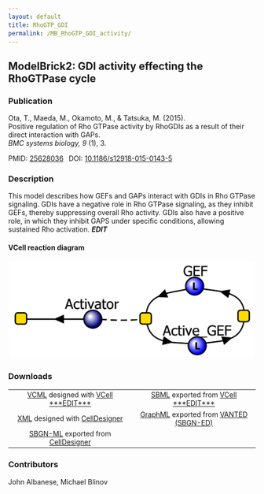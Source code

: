 ```yaml
---
layout: default
title: RhoGTP_GDI
permalink: /MB_RhoGTP_GDI_activity/
---
```


## ModelBrick2: GDI activity effecting the RhoGTPase cycle

### Publication 

Ota, T., Maeda, M., Okamoto, M., & Tatsuka, M. (2015). <br />
Positive regulation of Rho GTPase activity by RhoGDIs as a result of their direct interaction with GAPs. <br />
<i> BMC systems biology, 9 </i> (1), 3.

 PMID: <a href="https://www.ncbi.nlm.nih.gov/pubmed/?term=25628036">25628036</a>&ensp; 
 DOI: <a href="https://doi.org/10.1186/s12918-015-0143-5">10.1186/s12918-015-0143-5</a><br />

### Description
This model describes how GEFs and GAPs interact with GDIs in Rho GTPase signaling. GDIs have a negative role in Rho GTPase signaling, as they inhibit GEFs, thereby suppressing overall Rho activity. GDIs also have a positive role, in which they inhibit GAPS under specific conditions, allowing sustained Rho activation. ***EDIT***

#### VCell reaction diagram

<center><a href="https://modelbricks.github.io/images/Vcellimages/MB_RhoGTP_GEFact_VCellDiagram.PNG"><img width="500" src="/images/Vcellimages/MB_RhoGTP_GEFact_VCellDiagram.PNG"/></a></center>

### Downloads

 <center> 
 <table> 
   <td align="center" width="33%"><a href="/modelbricks/VCML_SBMLfiles/RhoGTP_ModelBrick_New.vcml">VCML</a> designed with <a href="http://vcell.org"> VCell ***EDIT***</a> </td> 
   <td align="center" width="33%"><a href=".xml">SBML</a> exported from <a href="http://vcell.org"> VCell ***EDIT***</a> </td>
  <tr>
   <td align="center" width="33%"><a href="/modelbricks/SBGNexecutablefiles/MB_RhoGTP_GDI.xml">XML</a> designed with <a href="http://www.celldesigner.org/">CellDesigner</a></td>
   <td align="center" width="33%"><a href="/modelbricks/SBGNexecutablefiles/MB_RhoGTP_GDI.graphml">GraphML</a> exported from <a href="https://immersive-analytics.infotech.monash.edu/vanted/addons/sbgn-ed/">VANTED (SBGN-ED)</a></td>
 </tr>
 <tr>
 <td align="center" width="33%"><a href="/modelbricks/SBGNexecutablefiles/MB_RhoGTP_GDI.sbgn">SBGN-ML</a> exported from <a href="http://www.celldesigner.org/">CellDesigner</a></td>
 </tr>
 </table>
</center>
  
### Contributors
John Albanese, Michael Blinov

